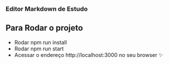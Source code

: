 ### Editor Markdown de Estudo

## Para Rodar o projeto
- Rodar npm run install
- Rodar npm run start
- Acessar o endereço http://localhost:3000 no seu browser :sparkles: